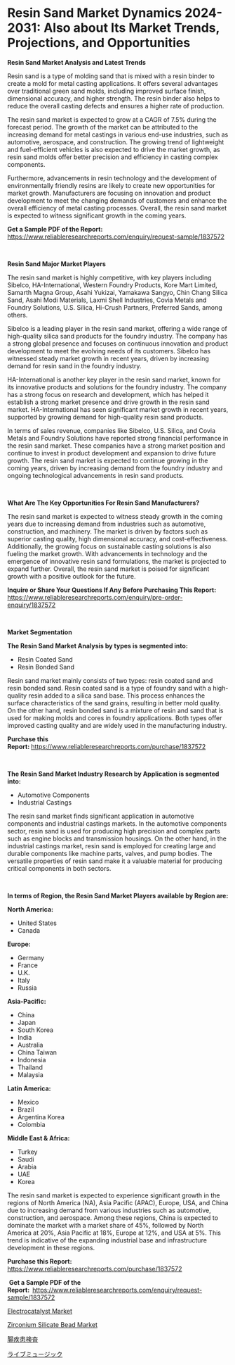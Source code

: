 <p><h1>Resin Sand Market Dynamics 2024-2031: Also about Its Market Trends, Projections, and Opportunities</h1></p><p><strong>Resin Sand Market Analysis and Latest Trends</strong></p>
<p><p>Resin sand is a type of molding sand that is mixed with a resin binder to create a mold for metal casting applications. It offers several advantages over traditional green sand molds, including improved surface finish, dimensional accuracy, and higher strength. The resin binder also helps to reduce the overall casting defects and ensures a higher rate of production.</p><p>The resin sand market is expected to grow at a CAGR of 7.5% during the forecast period. The growth of the market can be attributed to the increasing demand for metal castings in various end-use industries, such as automotive, aerospace, and construction. The growing trend of lightweight and fuel-efficient vehicles is also expected to drive the market growth, as resin sand molds offer better precision and efficiency in casting complex components.</p><p>Furthermore, advancements in resin technology and the development of environmentally friendly resins are likely to create new opportunities for market growth. Manufacturers are focusing on innovation and product development to meet the changing demands of customers and enhance the overall efficiency of metal casting processes. Overall, the resin sand market is expected to witness significant growth in the coming years.</p></p>
<p><strong>Get a Sample PDF of the Report:&nbsp;</strong> <a href="https://www.reliableresearchreports.com/enquiry/request-sample/1837572">https://www.reliableresearchreports.com/enquiry/request-sample/1837572</a></p>
<p>&nbsp;</p>
<p><strong>Resin Sand Major Market Players</strong></p>
<p><p>The resin sand market is highly competitive, with key players including Sibelco, HA-International, Western Foundry Products, Kore Mart Limited, Samarth Magna Group, Asahi Yukizai, Yamakawa Sangyo, Chin Chang Silica Sand, Asahi Modi Materials, Laxmi Shell Industries, Covia Metals and Foundry Solutions, U.S. Silica, Hi-Crush Partners, Preferred Sands, among others.</p><p>Sibelco is a leading player in the resin sand market, offering a wide range of high-quality silica sand products for the foundry industry. The company has a strong global presence and focuses on continuous innovation and product development to meet the evolving needs of its customers. Sibelco has witnessed steady market growth in recent years, driven by increasing demand for resin sand in the foundry industry.</p><p>HA-International is another key player in the resin sand market, known for its innovative products and solutions for the foundry industry. The company has a strong focus on research and development, which has helped it establish a strong market presence and drive growth in the resin sand market. HA-International has seen significant market growth in recent years, supported by growing demand for high-quality resin sand products.</p><p>In terms of sales revenue, companies like Sibelco, U.S. Silica, and Covia Metals and Foundry Solutions have reported strong financial performance in the resin sand market. These companies have a strong market position and continue to invest in product development and expansion to drive future growth. The resin sand market is expected to continue growing in the coming years, driven by increasing demand from the foundry industry and ongoing technological advancements in resin sand products.</p></p>
<p>&nbsp;</p>
<p><strong>What Are The Key Opportunities For Resin Sand Manufacturers?</strong></p>
<p><p>The resin sand market is expected to witness steady growth in the coming years due to increasing demand from industries such as automotive, construction, and machinery. The market is driven by factors such as superior casting quality, high dimensional accuracy, and cost-effectiveness. Additionally, the growing focus on sustainable casting solutions is also fueling the market growth. With advancements in technology and the emergence of innovative resin sand formulations, the market is projected to expand further. Overall, the resin sand market is poised for significant growth with a positive outlook for the future.</p></p>
<p><strong>Inquire or Share Your Questions If Any Before Purchasing This Report:</strong> <a href="https://www.reliableresearchreports.com/enquiry/pre-order-enquiry/1837572">https://www.reliableresearchreports.com/enquiry/pre-order-enquiry/1837572</a></p>
<p>&nbsp;</p>
<p><strong>Market Segmentation</strong></p>
<p><strong>The Resin Sand Market Analysis by types is segmented into:</strong></p>
<p><ul><li>Resin Coated Sand</li><li>Resin Bonded Sand</li></ul></p>
<p><p>Resin sand market mainly consists of two types: resin coated sand and resin bonded sand. Resin coated sand is a type of foundry sand with a high-quality resin added to a silica sand base. This process enhances the surface characteristics of the sand grains, resulting in better mold quality. On the other hand, resin bonded sand is a mixture of resin and sand that is used for making molds and cores in foundry applications. Both types offer improved casting quality and are widely used in the manufacturing industry.</p></p>
<p><strong>Purchase this Report:&nbsp;</strong><a href="https://www.reliableresearchreports.com/purchase/1837572">https://www.reliableresearchreports.com/purchase/1837572</a></p>
<p>&nbsp;</p>
<p><strong>The Resin Sand Market Industry Research by Application is segmented into:</strong></p>
<p><ul><li>Automotive Components</li><li>Industrial Castings</li></ul></p>
<p><p>The resin sand market finds significant application in automotive components and industrial castings markets. In the automotive components sector, resin sand is used for producing high precision and complex parts such as engine blocks and transmission housings. On the other hand, in the industrial castings market, resin sand is employed for creating large and durable components like machine parts, valves, and pump bodies. The versatile properties of resin sand make it a valuable material for producing critical components in both sectors.</p></p>
<p>&nbsp;</p>
<p><strong>In terms of Region, the Resin Sand Market Players available by Region are:</strong></p>
<p>
    <p> <strong> North America: </strong>
        <ul>
            <li>United States</li>
            <li>Canada</li>
        </ul>
        </p> 
    <p> <strong> Europe: </strong>
        <ul>
            <li>Germany</li>
            <li>France</li>
            <li>U.K.</li>
            <li>Italy</li>
            <li>Russia</li>
        </ul>
        </p> 
    <p> <strong> Asia-Pacific: </strong>
        <ul>
            <li>China</li>
            <li>Japan</li>
            <li>South Korea</li>
            <li>India</li>
            <li>Australia</li>
            <li>China Taiwan</li>
            <li>Indonesia</li>
            <li>Thailand</li>
            <li>Malaysia</li>
        </ul>
        </p> 
    <p> <strong> Latin America: </strong>
        <ul>
            <li>Mexico</li>
            <li>Brazil</li>
            <li>Argentina Korea</li>
            <li>Colombia</li>
        </ul>
        </p> 
    <p> <strong> Middle East & Africa: </strong>
        <ul>
            <li>Turkey</li>
            <li>Saudi</li>
            <li>Arabia</li>
            <li>UAE</li>
            <li>Korea</li>
        </ul>
    </p>
    </p>
<p><p>The resin sand market is expected to experience significant growth in the regions of North America (NA), Asia Pacific (APAC), Europe, USA, and China due to increasing demand from various industries such as automotive, construction, and aerospace. Among these regions, China is expected to dominate the market with a market share of 45%, followed by North America at 20%, Asia Pacific at 18%, Europe at 12%, and USA at 5%. This trend is indicative of the expanding industrial base and infrastructure development in these regions.</p></p>
<p><strong>Purchase this Report: </strong><a href="https://www.reliableresearchreports.com/purchase/1837572">https://www.reliableresearchreports.com/purchase/1837572</a></p>
<p>&nbsp;<strong>Get a Sample PDF of the Report:&nbsp;&nbsp;</strong><a href="https://www.reliableresearchreports.com/enquiry/request-sample/1837572">https://www.reliableresearchreports.com/enquiry/request-sample/1837572</a></p>
<p><strong></strong></p>
<p><p><a href="https://github.com/juniordelafrance/Market-Research-Report-List-2/blob/main/electrocatalyst-market.md">Electrocatalyst Market</a></p><p><a href="https://github.com/jaidynmorantestelletmjzya/Market-Research-Report-List-1/blob/main/zirconium-silicate-bead-market.md">Zirconium Silicate Bead Market</a></p><p><a href="https://medium.com/@munroco657/%E8%85%B8%E7%AE%A1%E7%96%BE%E7%97%85%E6%A4%9C%E6%9F%BB%E5%B8%82%E5%A0%B4%E8%A6%8F%E6%A8%A1-%E5%B8%82%E5%A0%B4%E5%B1%95%E6%9C%9B%E3%81%8A%E3%82%88%E3%81%B3%E5%B8%82%E5%A0%B4%E4%BA%88%E6%B8%AC-2024%E5%B9%B4%E3%81%8B%E3%82%892031%E5%B9%B4-25ba23dd3d98">腸疾患検査</a></p><p><a href="https://medium.com/@chloekessler01/%E3%83%A9%E3%82%A4%E3%83%96%E9%9F%B3%E6%A5%BD%E5%B8%82%E5%A0%B4%E3%81%AE%E3%83%A1%E3%83%88%E3%83%AA%E3%82%AF%E3%82%B9%E3%82%92%E8%A7%A3%E8%AA%AD%E3%81%99%E3%82%8B-%E5%B8%82%E5%A0%B4%E3%82%B7%E3%82%A7%E3%82%A2-%E3%83%88%E3%83%AC%E3%83%B3%E3%83%89-%E6%88%90%E9%95%B7%E3%83%91%E3%82%BF%E3%83%BC%E3%83%B3-b97f7dc832c4">ライブミュージック</a></p></p>